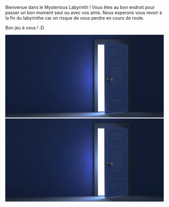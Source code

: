 Bienvenue dans le Mysterious Labyrinth ! 
Vous êtes au bon endroit pour passer un bon moment seul ou avec vos amis.
Nous esperons vous revoir à la fin du labyrinthe car on risque de vous perdre en cours de route.

Bon jeu à vous ! :D

[![door](/images/door.jpg)](https://github.com/Vaksalan/myLabesgi/blob/main/salle1.md)
[![door2](/images/door.jpg)](https://github.com/Vaksalan/myLabesgi/blob/main/salle2.md)
